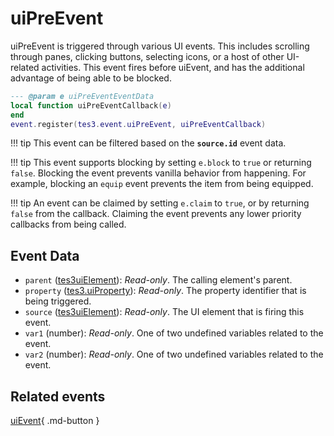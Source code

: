 # uiPreEvent
<div class="search_terms" style="display: none">uipreevent</div>

<!---
	This file is autogenerated. Do not edit this file manually. Your changes will be ignored.
	More information: https://github.com/MWSE/MWSE/tree/master/docs
-->

uiPreEvent is triggered through various UI events. This includes scrolling through panes, clicking buttons, selecting icons, or a host of other UI-related activities. This event fires before uiEvent, and has the additional advantage of being able to be blocked.

```lua
--- @param e uiPreEventEventData
local function uiPreEventCallback(e)
end
event.register(tes3.event.uiPreEvent, uiPreEventCallback)
```

!!! tip
	This event can be filtered based on the **`source.id`** event data.

!!! tip
	This event supports blocking by setting `e.block` to `true` or returning `false`. Blocking the event prevents vanilla behavior from happening. For example, blocking an `equip` event prevents the item from being equipped.

!!! tip
	An event can be claimed by setting `e.claim` to `true`, or by returning `false` from the callback. Claiming the event prevents any lower priority callbacks from being called.

## Event Data

* `parent` ([tes3uiElement](../types/tes3uiElement.md)): *Read-only*. The calling element's parent.
* `property` ([tes3.uiProperty](../references/ui-properties.md)): *Read-only*. The property identifier that is being triggered.
* `source` ([tes3uiElement](../types/tes3uiElement.md)): *Read-only*. The UI element that is firing this event.
* `var1` (number): *Read-only*. One of two undefined variables related to the event.
* `var2` (number): *Read-only*. One of two undefined variables related to the event.


## Related events

[uiEvent](./uiEvent.md){ .md-button }

